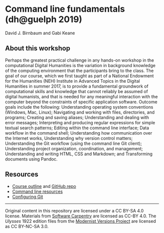 # Command line fundamentals (dh@guelph 2019)

David J. Birnbaum and Gabi Keane  

## About this workshop

Perhaps the greatest practical challenge in any hands-on workshop in the computational Digital Humanities is the variation in background knowledge of the computing environment that the participants bring to the class. The goal of our course, which we first taught as part of a National Endowment for the Humanities (NEH) Institute in Advanced Topics in the Digital Humanities in summer 2017, is to provide a fundamental groundwork of computational skills and knowledge that cannot reliably be assumed of digital humanists, and that is needed for any meaningful interaction with the computer beyond the constraints of specific application software. Outcome goals include the following: Understanding operating system conventions (Windows, Mac, Linux); Navigating and working with files, directories, and programs; Creating and saving aliases; Understanding and dealing with error messages; Interpreting and producing regular expressions for simple textual search patterns; Editing within the command line interface; Data workflow in the command shell; Understanding how communication over the Internet works, Understanding why version control matters; Understanding the Git workflow (using the command line Git client); Understanding project organization, coordination, and management; Understanding and writing HTML, CSS and Markdown; and Transforming documents using Pandoc.

## Resources

* [Course outline](outline.md) and [GitHub repo](https://github.com/djbpitt/command-line-fundamentals)
* [Command line resources](resources.md)
* [Configuring Git](git-setup.md)

____

Original content in this repository are licensed under a CC BY-SA 4.0 license. Materials from [Software Carpentry](https://software-carpentry.org) are licensed as CC-BY 4.0. The *Ulysses* 1922 edition files from the [Modernist Versions Project](http://infiniteulysses.com/node/285) are licensed as CC BY-NC-SA 3.0. 